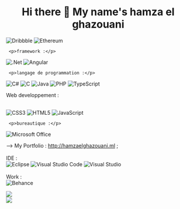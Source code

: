 <h1 align="center"> Hi there 👋 My name's hamza el ghazouani </h1>

![Dribbble](https://img.shields.io/badge/Dribbble-EA4C89?style=for-the-badge&logo=dribbble&logoColor=white)
![Ethereum](https://img.shields.io/badge/Ethereum-3C3C3D?style=for-the-badge&logo=Ethereum&logoColor=white)

     <p>framework :</p>     
![.Net](https://img.shields.io/badge/.NET-5C2D91?style=for-the-badge&logo=.net&logoColor=white)
![Angular](https://img.shields.io/badge/angular-%23DD0031.svg?style=for-the-badge&logo=angular&logoColor=white)

     <p>langage de programmation :</p>          
![C#](https://img.shields.io/badge/c%23-%23239120.svg?style=for-the-badge&logo=c-sharp&logoColor=white)
![C](https://img.shields.io/badge/c-%2300599C.svg?style=for-the-badge&logo=c&logoColor=white)
![Java](https://img.shields.io/badge/java-%23ED8B00.svg?style=for-the-badge&logo=java&logoColor=white)
![PHP](https://img.shields.io/badge/php-%23777BB4.svg?style=for-the-badge&logo=php&logoColor=white)
![TypeScript](https://img.shields.io/badge/typescript-%23007ACC.svg?style=for-the-badge&logo=typescript&logoColor=white)
          <p>Web developpement :</p>          
![CSS3](https://img.shields.io/badge/css3-%231572B6.svg?style=for-the-badge&logo=css3&logoColor=white)
![HTML5](https://img.shields.io/badge/html5-%23E34F26.svg?style=for-the-badge&logo=html5&logoColor=white)
![JavaScript](https://img.shields.io/badge/javascript-%23323330.svg?style=for-the-badge&logo=javascript&logoColor=%23F7DF1E)

     <p>bureautique :</p>
![Microsoft Office](https://img.shields.io/badge/Microsoft_Office-D83B01?style=for-the-badge&logo=microsoft-office&logoColor=white)



--> My Portfolio : http://hamzaelghazouani.ml ;
<br>
<br>
     IDE :<br>
            	![Eclipse](https://img.shields.io/badge/Eclipse-FE7A16.svg?style=for-the-badge&logo=Eclipse&logoColor=white)
                ![Visual Studio Code](https://img.shields.io/badge/Visual%20Studio%20Code-0078d7.svg?style=for-the-badge&logo=visual-studio-code&logoColor=white)
                ![Visual Studio](https://img.shields.io/badge/Visual%20Studio-5C2D91.svg?style=for-the-badge&logo=visual-studio&logoColor=white)
<br>
<br>
     Work : <br>
                ![Behance](https://img.shields.io/badge/Behance-1769ff?style=for-the-badge&logo=behance&logoColor=white)

<a  href="http://hamzaelghazouani.ml" >
    <img align="center" src="https://github-readme-stats.vercel.app/api?username=ElghazouaniHamza&show_icons=true&theme=vue-dark" />
   <!-- <img align="center" src="https://github-readme-stats.vercel.app/api/top-langs/?username=Hamzaelghazouani1&layout=compact&theme=vue-dark" />-->
</a>
<br>
<img  src="https://activity-graph.herokuapp.com/graph?username=Hamzaelghazouani1&bg_color=0d1117&hide_title=true&theme=gotham&area=true&hide_border=true" />
